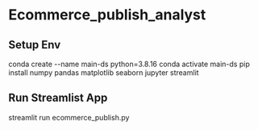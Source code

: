 # Ecommerce_publish_analyst

## Setup Env
conda create --name main-ds python=3.8.16
conda activate main-ds
pip install numpy pandas matplotlib seaborn jupyter streamlit

## Run Streamlist App
streamlit run ecommerce_publish.py




